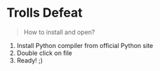 # Trolls Defeat

> How to install and open?
1. Install Python compiler from official Python site
2. Double click on file
3. Ready! ;)